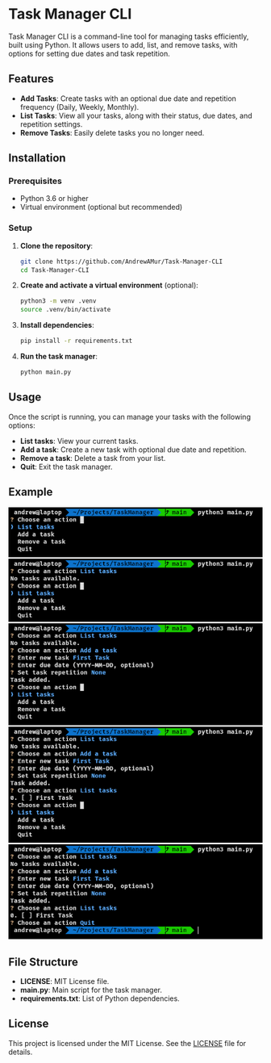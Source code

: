 # Task Manager CLI

Task Manager CLI is a command-line tool for managing tasks efficiently, built using Python. It allows users to add, list, and remove tasks, with options for setting due dates and task repetition.

## Features

- **Add Tasks**: Create tasks with an optional due date and repetition frequency (Daily, Weekly, Monthly).
- **List Tasks**: View all your tasks, along with their status, due dates, and repetition settings.
- **Remove Tasks**: Easily delete tasks you no longer need.

## Installation

### Prerequisites

- Python 3.6 or higher
- Virtual environment (optional but recommended)

### Setup

1. **Clone the repository**:

   ```bash
   git clone https://github.com/AndrewAMur/Task-Manager-CLI
   cd Task-Manager-CLI
   ```

2. **Create and activate a virtual environment** (optional):

   ```bash
   python3 -m venv .venv
   source .venv/bin/activate
   ```

3. **Install dependencies**:

   ```bash
   pip install -r requirements.txt
   ```

4. **Run the task manager**:

   ```bash
   python main.py
   ```

## Usage

Once the script is running, you can manage your tasks with the following options:

- **List tasks**: View your current tasks.
- **Add a task**: Create a new task with optional due date and repetition.
- **Remove a task**: Delete a task from your list.
- **Quit**: Exit the task manager.

## Example

<img src='Screenshots/first.png'>
<img src='Screenshots/second.png'>
<img src='Screenshots/third.png'>
<img src='Screenshots/fourth.png'>
<img src='Screenshots/fifth.png'>

## File Structure

- **LICENSE**: MIT License file.
- **main.py**: Main script for the task manager.
- **requirements.txt**: List of Python dependencies.

## License

This project is licensed under the MIT License. See the [LICENSE](LICENSE) file for details.

